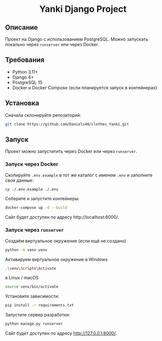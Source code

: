 <h1 align="center">Yanki Django Project</h1>

## Описание

Проект на Django с использованием PostgreSQL. 
Можно запускать локально через `runserver` или через Docker.

## Требования

- Python 3.11+  
- Django 4+  
- PostgreSQL 15  
- Docker и Docker Compose (если планируется запуск в контейнерах)  

## Установка
Сначала склонируйте репозиторий:

```bash
git clone https://github.com/Daniels48/clothes_Yanki.git
```

## Запуск

Проект можно запуститить через Docker или через `runserver`.

### Запуск через Docker

Скопируйте `.env.example` в тот же каталог с именем `.env` и заполните свои данные:

```bash
cp ./.env.example ./.env
```

Cоберите и запустите контейнеры: 

```bash
docker-compose up -d --build 
```

Сайт будет доступен по адресу http://localhost:8000/.

### Запуск через `runserver`

Создаём виртуальное окружение (если ещё не создано)

```bash
python -m venv venv
```

Активируем виртуальное окружение в Windows 

```bash
.\venv\Scripts\Activate
```

в Linux / macOS

```bash
source venv/bin/activate
```

Установите зависимости: 

```bash
pip install -r requirements.txt 
```


Запустите сервер разработки: 

```bash
python manage.py runserver
```


Сайт будет доступен по адресу http://127.0.0.1:8000/.
